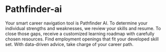 # Pathfinder-ai
Your smart career navigation tool is Pathfinder AI. To determine your individual strengths and weaknesses, we review your skills and resume. To close those gaps, receive a customized learning roadmap with carefully chosen resources. Find employment openings that fit your developed skill set. With data-driven advice, take charge of your career path.
